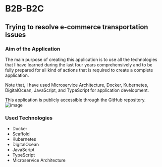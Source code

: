 # B2B-B2C
## Trying to resolve e-commerce transportation issues

### Aim of the Application
The main purpose of creating this application is to use all the technologies that I have learned during the last four years comprehensively and to be fully prepared for all kind of actions that is required to create a complete application. 

Note that, I have used Microservice Architecture, Docker, Kubernetes, DigitalOcean, JavaScript, and TypeScript for application development.

This application is publicly accessible through the GitHub repository.
![image](https://user-images.githubusercontent.com/37944391/210749616-d47793c3-272c-460d-89c2-60a63c577638.png)

### Used Technologies
- Docker
- Scaffold
- Kubernetes
- DigitalOcean
- JavaScript
- TypeScript
- Microservice Architecture

